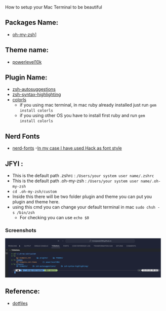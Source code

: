 How to setup your Mac Terminal to be beautiful

## Packages Name:
- [oh-my-zsh](https://ohmyz.sh/#install)]

## Theme name:
- [powerlevel10k](https://github.com/romkatv/powerlevel10k/blob/master/README.md#instant-prompt)

## Plugin Name:
- [zsh-autosuggestions](https://github.com/zsh-users/zsh-autosuggestions/blob/master/INSTALL.md)
- [zsh-syntax-highlighting](https://github.com/zsh-users/zsh-syntax-highlighting/blob/master/INSTALL.md)
- [colorls](https://github.com/athityakumar/colorls)
    - if you using mac terminal, in mac ruby already installed just run ```gem install colorls```
    - if you using other OS you have to install first ruby and run ```gem install colorls```

## Nerd Fonts
- [nerd-fonts](https://github.com/ryanoasis/nerd-fonts/releases)
    -[In my case I have used Hack as font style](https://github.com/ryanoasis/nerd-fonts/releases/download/v3.1.1/Hack.zip)


## JFYI :

- This is the default path .zshrc : ```/Users/your system user name/.zshrc```
- This is the default path .oh-my-zsh : ```/Users/your system user name/.oh-my-zsh```
- ```cd .oh-my-zsh/custom```
- Inside this there will be two folder plugin and theme you can put you plugin and theme here.
- using this cmd you can change your default terminal in mac ```sudo chsh -s /bin/zsh ```
    - For checking you can use ```echo $0```
### Screenshots
<p align="center"> <img alt="myzsh" src="screenshots/screenshot-1.png"> </p>



## Reference:

- [dotfiles](https://github.com/ChristianLempa/dotfiles/blob/main/.zshrc)
